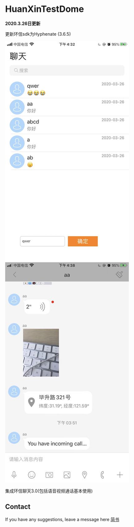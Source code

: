 # HuanXinTestDome

**2020.3.26日更新**

更新环信sdk为Hyphenate (3.6.5)

![](https://github.com/qpc2015/HuanXinTestDome/blob/master/screenshot/WechatIMG1.jpeg)
![](https://github.com/qpc2015/HuanXinTestDome/blob/master/screenshot/WechatIMG2.jpeg)

集成环信聊天3.0(包括语音视频通话基本使用)




## Contact

If you have any suggestions, leave a message here
[简书](https://www.jianshu.com/p/d1bc35802fbe)
